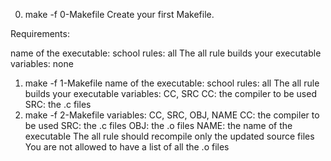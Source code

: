 0. make -f 0-Makefile
   Create your first Makefile.

Requirements:

name of the executable: school
rules: all
The all rule builds your executable
variables: none

1. make -f 1-Makefile
   name of the executable: school
   rules: all
   The all rule builds your executable
   variables: CC, SRC
   CC: the compiler to be used
   SRC: the .c files
2. make -f 2-Makefile
   variables: CC, SRC, OBJ, NAME
   CC: the compiler to be used
   SRC: the .c files
   OBJ: the .o files
   NAME: the name of the executable
   The all rule should recompile only the updated source files
   You are not allowed to have a list of all the .o files
